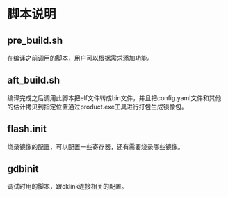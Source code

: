 # 脚本说明

## pre_build.sh

在编译之前调用的脚本，用户可以根据需求添加功能。

## aft_build.sh

编译完成之后调用此脚本把elf文件转成bin文件，并且把config.yaml文件和其他的估计拷贝到指定位置通过product.exe工具进行打包生成镜像包。

## flash.init

烧录镜像的配置，可以配置一些寄存器，还有需要烧录哪些镜像。

## gdbinit

调试时用的脚本，跟cklink连接相关的配置。
